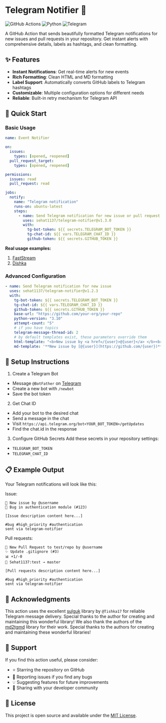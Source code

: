 # Telegram Notifier 🔔

![GitHub Actions](https://img.shields.io/badge/GitHub_Actions-success?style=flat&logo=githubactions)
![Python](https://img.shields.io/badge/Python-3.10%2B-blue?style=flat&logo=python)
![Telegram](https://img.shields.io/badge/Telegram-Bot-blue?style=flat&logo=telegram)

A GitHub Action that sends beautifully formatted Telegram notifications for new issues and pull requests in your repository. Get instant alerts with comprehensive details, labels as hashtags, and clean formatting.

## ✨ Features

- **Instant Notifications**: Get real-time alerts for new events
- **Rich Formatting**: Clean HTML and MD formatting
- **Label Support**: Automatically converts GitHub labels to Telegram hashtags
- **Customizable**: Multiple configuration options for different needs
- **Reliable**: Built-in retry mechanism for Telegram API

## 🚀 Quick Start

### Basic Usage

```yaml
name: Event Notifier

on:
  issues:
    types: [opened, reopened]
  pull_request_target:
    types: [opened, reopened]

permissions:
  issues: read
  pull_request: read

jobs:
  notify:
    name: "Telegram notification"
    runs-on: ubuntu-latest
    steps:
      - name: Send Telegram notification for new issue or pull request
        uses: sehat1137/telegram-notifier@v1.3.0
        with:
          tg-bot-token: ${{ secrets.TELEGRAM_BOT_TOKEN }}
          tg-chat-id: ${{ vars.TELEGRAM_CHAT_ID }}
          github-token: ${{ secrets.GITHUB_TOKEN }}
```

**Real usage examples:**
1. [FastStream](https://github.com/ag2ai/faststream/blob/main/.github/workflows/new-event.yaml)
2. [Dishka](https://github.com/reagento/dishka/blob/develop/.github/workflows/new-event.yml)

### Advanced Configuration

```yaml
- name: Send Telegram notification for new issue
  uses: sehat1137/telegram-notifier@v1.2.3
  with:
    tg-bot-token: ${{ secrets.TELEGRAM_BOT_TOKEN }}
    tg-chat-id: ${{ vars.TELEGRAM_CHAT_ID }}
    github-token: ${{ secrets.GITHUB_TOKEN }}
    base-url: "https://github.com/your-org/your-repo"
    python-version: "3.10"
    attempt-count: "5"
    # if you have topics
    telegram-message-thread-id: 2
    # by default templates exist, these parameters override them
    html-template: "<b>New issue by <a href=/{user}>@{user}</a> </b><br/><b>{title}</b> (<a href='{url}'>#{id}</a>)<br/>{body}{labels}<br/>{promo}"
    md-template: '**New issue by [@{user}](https://github.com/{user})**\n**{title}** ([#{id}]({url}))\n\n{body}{labels}\n{promo}'
```

## 🔧 Setup Instructions

1. Create a Telegram Bot

- Message `@BotFather` on [Telegram](https://t.me/botfather)
- Create a new bot with `/newbot`
- Save the bot token

2. Get Chat ID

- Add your bot to the desired chat
- Send a message in the chat
- Visit `https://api.telegram.org/bot<YOUR_BOT_TOKEN>/getUpdates`
- Find the chat.id in the response

3. Configure GitHub Secrets
   Add these secrets in your repository settings:

- `TELEGRAM_BOT_TOKEN`
- `TELEGRAM_CHAT_ID`

## 📋 Example Output

Your Telegram notifications will look like this:

Issue:
```text
🚀 New issue by @username
📌 Bug in authentication module (#123)

[Issue description content here...]

#bug #high_priority #authentication
sent via telegram-notifier
```

Pull requests:
```text
🎉 New Pull Request to test/repo by @username
✨ Update .gitignore (#3)
📊 +1/-0
🌿 Sehat1137:test → master

[Pull requests description content here...]

#bug #high_priority #authentication
sent via telegram-notifier
```

## 🤝 Acknowledgments

This action uses the excellent [sulguk](https://github.com/Tishka17/sulguk) library by `@Tishka17` for reliable Telegram message delivery. Special thanks to the author for creating and maintaining this wonderful library!
We also thank the authors of the [md2tgmd](https://github.com/yym68686/md2tgmd) library for their work. Special thanks to the authors for creating and maintaining these wonderful libraries!

## 🌟 Support

If you find this action useful, please consider:

- ⭐ Starring the repository on GitHub
- 🐛 Reporting issues if you find any bugs
- 💡 Suggesting features for future improvements
- 🔄 Sharing with your developer community

## 📝 License

This project is open source and available under the [MIT License](https://opensource.org/licenses/MIT).
